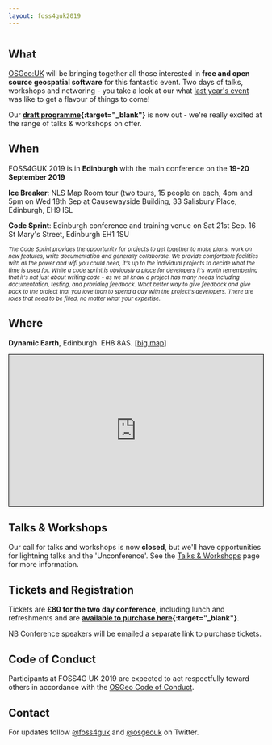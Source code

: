```yaml
---
layout: foss4guk2019
---
```


<h2 style="margin-top:40px;">What</h2>

[OSGeo:UK](/ "OSGeo UK Chapter") will be bringing together all those interested in **free and open source geospatial software** for this fantastic event. Two days of talks, workshops and networing - you take a look at our what [last year's event](http://uk.osgeo.org/foss4guk2018/ "FOSS4G UK 2018") was like to get a flavour of things to come!

Our **[draft programme](FOSS4GUK_2019_Programme.pdf "FOSS4GUK 2019 rogramme"){:target="_blank"}** is now out - we're really excited at the range of talks & workshops on offer.

## When

FOSS4GUK 2019 is in **Edinburgh** with the main conference on the **19-20 September 2019**

**Ice Breaker**: NLS Map Room tour (two tours, 15 people on each, 4pm and 5pm on Wed 18th Sep at Causewayside Building, 33 Salisbury Place, Edinburgh, EH9 ISL

**Code Sprint**: Edinburgh conference and training venue on Sat 21st Sep. 16 St Mary's Street, Edinburgh EH1 1SU

<span style="font-size:11px; font-style:italic;">The Code Sprint provides the opportunity for projects to get together to make plans, work on new features, write documentation and generally collaborate. We provide comfortable facilities with all the power and wifi you could need, it's up to the individual projects to decide what the time is used for. While a code sprint is obviously a place for developers it's worth remembering that it's not just about writing code - as we all know a project has many needs including documentation, testing, and providing feedback. What better way to give feedback and give back to the project that you love than to spend a day with the project's developers. There are roles that need to be filled, no matter what your expertise.</span>

## Where

<strong>Dynamic Earth</strong>, Edinburgh. EH8 8AS. [<a href="https://www.openstreetmap.org/?mlat=55.95054&mlon=-3.17442#map=17/55.95054/-3.17442&layers=N" target="_blank">big map</a>]

<iframe width="100%" height="300" frameborder="0" scrolling="no" marginheight="0" marginwidth="0" src="https://www.openstreetmap.org/export/embed.html?bbox=-3.1804025173187256%2C55.948971542525946%2C-3.168429136276245%2C55.95210127574314&amp;layer=mapnik&amp;marker=55.95053644075777%2C-3.1744158267974854" style="border: 1px solid black"></iframe>

## Talks & Workshops

Our call for talks and workshops is now <strong>closed</strong>, but we'll have opportunities for lightning talks and the 'Unconference'. See the <a href="talks_workshops.html" alt="Talks & Workshops" title="Talks & Workshops">Talks & Workshops</a> page for more information.

## Tickets and Registration

Tickets are **&#163;80 for the two day conference**, including lunch and refreshments and are **[available to purchase here](https://www.eventbrite.co.uk/e/foss4guk-2019-tickets-64538005913 "FOSS4GUK 2019 Tickets"){:target="_blank"}**.

NB Conference speakers will be emailed a separate link to purchase tickets.

## Code of Conduct
Participants at FOSS4G UK 2019 are expected to act respectfully toward others in accordance with the [OSGeo Code of Conduct](http://www.osgeo.org/code_of_conduct).

## Contact

For updates follow [@foss4guk](https://twitter.com/foss4guk) and [@osgeouk](https://twitter.com/osgeouk) on Twitter.

<p>&nbsp;</p>
